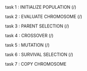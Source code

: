 task 1 : INITIALIZE POPULATION (/)

task 2 : EVALUATE CHROMOSOME (/)

task 3 : PARENT SELECTION (/)

task 4 : CROSSOVER (/)

task 5 : MUTATION (/)

task 6 : SURVIVAL SELECTION (/)

task 7 : COPY CHROMOSOME
